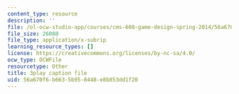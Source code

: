 ```yaml
---
content_type: resource
description: ''
file: /ol-ocw-studio-app/courses/cms-608-game-design-spring-2014/56a670f6b6635b958448e8b853dd1f20_1506651.vtt
file_size: 26088
file_type: application/x-subrip
learning_resource_types: []
license: https://creativecommons.org/licenses/by-nc-sa/4.0/
ocw_type: OCWFile
resourcetype: Other
title: 3play caption file
uid: 56a670f6-b663-5b95-8448-e8b853dd1f20
---
```

